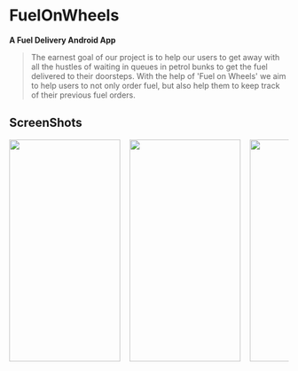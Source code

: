 # **FuelOnWheels**
**A Fuel Delivery Android App**


> The earnest goal of our project is to help our users to get away
with all the hustles of waiting in queues in petrol bunks to get
the fuel delivered to their doorsteps.
With the help of 'Fuel on Wheels' we aim to help users to not
only order fuel, but also help them to keep track of their
previous fuel orders.

## ScreenShots  
<pre>
<img src="https://user-images.githubusercontent.com/65674133/153702120-112ea770-13af-4884-a7a5-d85d05ffb837.png" width="200" height="400">  <img src="https://user-images.githubusercontent.com/65674133/153702127-0b1536ab-806d-4fd5-8259-833f8222a032.png" width="200" height="400">  <img src="https://user-images.githubusercontent.com/65674133/153702130-e6a3a1f3-b39c-46e2-98be-1bf84781a1a5.png" width="200" height="400">  <img src="https://user-images.githubusercontent.com/65674133/153702135-4ad2e16a-6d24-4538-b37e-8192664d9e1e.png" width="200" height="400">  <img src="https://user-images.githubusercontent.com/65674133/153702139-8180b2e9-7f38-490c-a689-05fa270f120a.png" width="200" height="400">
</pre>

